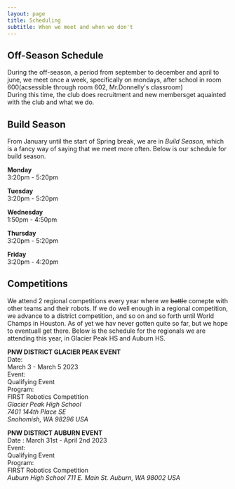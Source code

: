 ```yaml
---
layout: page
title: Scheduling
subtitle: When we meet and when we don't
---
```


## Off-Season Schedule  
During the off-season, a period from september to december and april to june, we meet once a week, specifically on mondays, after school in room 600(acsessible through room 602, Mr.Donnelly's classroom)  
During this time, the club does recruitment and new membersget aquainted with the club and what we do.  

## Build Season  
From January until the start of Spring break, we are in *Build Season*, which is a fancy way of saying that we meet more often. Below is our schedule for build season.  
  
**Monday**  
3:20pm - 5:20pm

**Tuesday**  
3:20pm - 5:20pm

**Wednesday**  
1:50pm - 4:50pm

**Thursday**  
3:20pm - 5:20pm

**Friday**  
3:20pm - 4:20pm  

## Competitions  
We attend 2 regional competitions every year where we ~~battle~~ comepte with other teams and their robots. If we do well enough in a regional competition, we advance to a district competition, and so on and so forth until World Champs in Houston. As of yet we hav never gotten quite so far, but we hope to eventuall get there. Below is the schedule for the regionals we are attending this year, in Glacier Peak HS and Auburn HS.  
  
**PNW DISTRICT GLACIER PEAK EVENT**  
Date:  
March 3 - March 5 2023  
Event:  
Qualifying Event  
Program:  
FIRST Robotics Competition  
*Glacier Peak High School  
7401 144th Place SE  
Snohomish, WA 98296 USA*    
  
**PNW DISTRICT AUBURN EVENT**  
Date : March 31st - April 2nd 2023  
Event:  
Qualifying Event  
Program:  
FIRST Robotics Competition  
*Auburn High School
711 E. Main St. Auburn, WA 98002 USA*  


